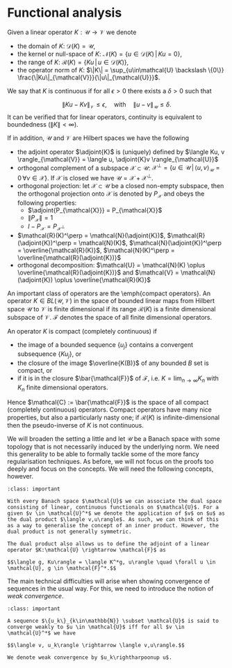 # Functional analysis

Given a linear operator $K:\mathcal{U}\rightarrow\mathcal{V}$ we denote

* the domain of $K$: $\mathcal{D}(K) = \mathcal{U}$,
* the kernel or null-space of $K$: $\mathcal{N}(K) = \{u \in \mathcal{D}(K) \, | \, Ku = 0\}$,
* the range of $K$: $\mathcal{R}(K) = \{Ku\, | \, u \in \mathcal{D}(K)\}$,
* the operator norm of $K$: $\|K\| = \sup_{u\in\mathcal{U} \backslash \{0\}} \frac{\|Ku\|_{\mathcal{V}}}{\|u\|_{\mathcal{U}}}$.

We say that $K$ is continuous if for all $\epsilon > 0$ there exists a $\delta > 0$ such that

$$
\|Ku - Kv\|_{\mathcal{V}} \leq \epsilon, \quad \text{with} \quad \|u - v\|_{\mathcal{U}} \leq \delta.
$$
It can be verified that for linear operators, continuity is equivalent to boundedness ($\|K\| < \infty$).

If in addition, $\mathcal{U}$ and $\mathcal{V}$ are Hilbert spaces we have the following

* the adjoint operator $\adjoint{K}$ is (uniquely) defined by $\langle Ku, v \rangle_{\mathcal{V}} = \langle u, \adjoint{K}v \rangle_{\mathcal{U}}$
* orthogonal complement of a subspace $\mathcal{X} \subset \mathcal{U}$:
$\mathcal{X}^\perp = \{u\in\mathcal{U}\,|\, \langle u, v \rangle_{\mathcal{U}} = 0 \, \forall v \in \mathcal{X}\}$. If $\mathcal{X}$ is closed we have $\mathcal{U} = \mathcal{X} + \mathcal{X}^\perp$.
* orthogonal projection: let $\mathcal{X} \subset \mathcal{U}$ be a closed non-empty subspace, then the orthogonal projection onto $\mathcal{X}$ is denoted by $P_{\mathcal{X}}$ and obeys the following properties:
  * $\adjoint{P_{\mathcal{X}}} = P_{\mathcal{X}}$
  * $\|P_{\mathcal{X}}\| = 1$
  * $I - P_{\mathcal{X}} = P_{\mathcal{X}^{\perp}}$
* $\mathcal{R}(K)^\perp = \mathcal{N}(\adjoint{K})$, $\mathcal{R}(\adjoint{K})^\perp = \mathcal{N}(K)$, $\mathcal{N}(\adjoint{K})^\perp = \overline{\mathcal{R}(K)}$, $\mathcal{N}(K)^\perp = \overline{\mathcal{R}(\adjoint{K})}$
* orthogonal decomposition: $\mathcal{U} = \mathcal{N}(K) \oplus \overline{\mathcal{R}(\adjoint{K})}$ and $\mathcal{V} = \mathcal{N}(\adjoint{K}) \oplus \overline{\mathcal{R}(K)}$


An important class of operators are the \emph{compact operators}. An operator $K \in BL(\mathcal{U},\mathcal{V})$ in the space of bounded linear maps from Hilbert space $\mathcal{U}$ to $\mathcal{V}$ is finite dimensional if its range $\mathcal{R}(K)$ is a finite dimensional subspace of $\mathcal{V}$. $\mathcal{F}$ denotes the space of all finite dimensional operators.

An operator $K$  is compact (completely continuous) if

* the image of a bounded sequence $\{u_j\}$ contains a convergent subsequence $\{Ku_j\}$, or
* the closure of the image $\overline{K(B)}$ of any bounded $B$ set is compact, or
* if it is in the closure $\bar{\mathcal{F}}$ of $\mathcal{F}$, i.e.
$K = \lim_{n \rightarrow \infty} K_n$ with $K_n$ finite dimensional operators.

Hence $\mathcal{C} := \bar{\mathcal{F}}$ is the space of all compact (completely continuous) operators. Compact operators have many nice properties, but also a particularly nasty one; if $\mathcal{R}(K)$ is infinite-dimensional then the pseudo-inverse of $K$ is not continuous.

We will broaden the setting a little and let $\mathcal{U}$ be a Banach space with some topology that is not necessarily induced by the underlying norm. We need this generality to be able to formally tackle some of the more fancy regularisation techniques. As before, we will not focus on the proofs too deeply and focus on the concepts. We will need the following concepts, however.

```{admonition} Definition: *dual space*
:class: important

With every Banach space $\mathcal{U}$ we can associate the dual space consisting of linear, continuous functionals on $\mathcal{U}$. For a given $v \in \mathcal{U}^*$ we denote the application of $v$ on $u$ as the dual product $\langle v,u\rangle$. As such, we can think of this as a way to generalise the concept of an inner product. However, the dual product is not generally symmetric.

The dual product also allows us to define the adjoint of a linear operator $K:\mathcal{U} \rightarrow \mathcal{F}$ as

$$\langle g, Ku\rangle = \langle K^*g, u\rangle \quad \forall u \in \mathcal{U}, g \in \mathcal{F}^*.$$
```

The main technical difficulties will arise when showing convergence of sequences in the usual way. For this, we need to introduce the notion of *weak convergence*.

```{admonition} Definition: *weak convergence*
:class: important

A sequence $\{u_k\}_{k\in\mathbb{N}} \subset \mathcal{U}$ is said to converge weakly to $u \in \mathcal{U}$ iff for all $v \in \mathcal{U}^*$ we have

$$\langle v, u_k\rangle \rightarrow \langle v,u\rangle.$$

We denote weak convergence by $u_k\rightharpoonup u$.
```
